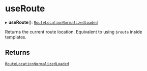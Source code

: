 # useRoute

▸ **useRoute**(): [`RouteLocationNormalizedLoaded`](interfaces/RouteLocationNormalizedLoaded.md)

Returns the current route location. Equivalent to using `$route` inside
templates.

## Returns

[`RouteLocationNormalizedLoaded`](interfaces/RouteLocationNormalizedLoaded.md)